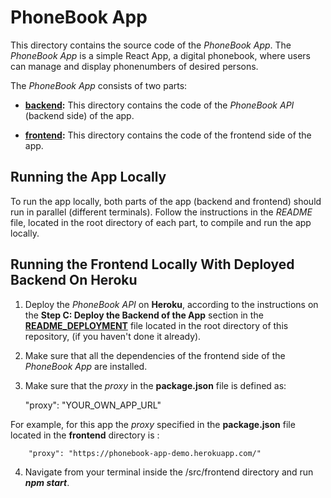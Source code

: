 # PhoneBook App

This directory contains the source code of the *PhoneBook App*. The *PhoneBook App* is a simple React App, a digital phonebook, where users can manage and display phonenumbers of desired persons.

The *PhoneBook App* consists of two parts:

* [**backend**](https://github.com/katerina-tziala/phonebook_app/tree/master/src/backend)**:** This directory contains the code of the *PhoneBook API* (backend side) of the app. 

* [**frontend**](https://github.com/katerina-tziala/phonebook_app/tree/master/src/frontend)**:** This directory contains the code of the frontend side of the app.


## Running the App Locally

To run the app locally, both parts of the app (backend and frontend) should run in parallel (different terminals). Follow the instructions in the *README* file, located in the root directory of each part, to compile and run the app locally.


## Running the Frontend Locally With Deployed Backend On Heroku

1. Deploy the *PhoneBook API* on **Heroku**, according to the instructions on the **Step C: Deploy the Backend of the App** section in the [**README_DEPLOYMENT**](https://github.com/katerina-tziala/phonebook_app/blob/master/README_DEPLOYMENT.md) file located in the root directory of this repository, (if you haven't done it already).

2. Make sure that all the dependencies of the frontend side of the *PhoneBook App*  are installed.

3. Make sure that the *proxy* in the **package.json** file is defined as:
    
     "proxy": "YOUR_OWN_APP_URL"

For example, for this app the *proxy* specified in the **package.json** file located in the **frontend** directory is :

        "proxy": "https://phonebook-app-demo.herokuapp.com/"

4. Navigate from your terminal inside the /src/frontend directory and run ***npm start***.

